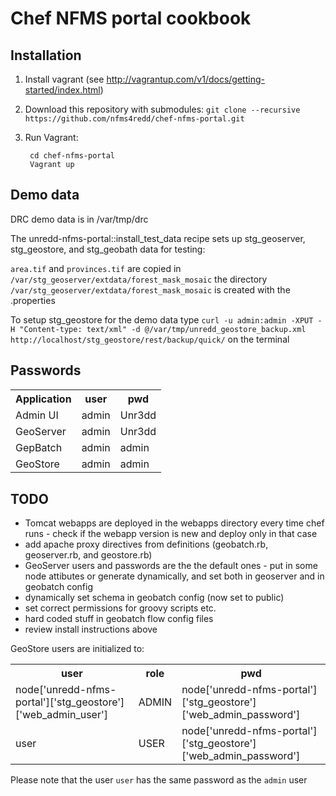 # Chef NFMS portal cookbook

## Installation

1. Install vagrant (see http://vagrantup.com/v1/docs/getting-started/index.html)
2. Download this repository with submodules: ``git clone --recursive https://github.com/nfms4redd/chef-nfms-portal.git``
3. Run Vagrant:

        cd chef-nfms-portal
        Vagrant up


## Demo data

DRC demo data is in /var/tmp/drc

The unredd-nfms-portal::install_test_data recipe sets up stg_geoserver, stg_geostore, and stg_geobath data for testing:

``area.tif`` and ``provinces.tif`` are copied in ``/var/stg_geoserver/extdata/forest_mask_mosaic``
the directory ``/var/stg_geoserver/extdata/forest_mask_mosaic`` is created with the .properties


To setup stg_geostore for the demo data type ``curl -u admin:admin -XPUT -H "Content-type: text/xml" -d @/var/tmp/unredd_geostore_backup.xml http://localhost/stg_geostore/rest/backup/quick/`` on the terminal


## Passwords

<table>
  <tr>
    <th>Application</th>
    <th>user</th>
    <th>pwd</th>
  </tr>
  <tr>
    <td>Admin UI</td>
    <td>admin</td>
    <td>Unr3dd</td>
  </tr>
  <tr>
    <td>GeoServer</td>
    <td>admin</td>
    <td>Unr3dd</td>
  <tr>
  <tr>
    <td>GepBatch</td>
    <td>admin</td>
    <td>admin</td>
  <tr>
  <tr>
    <td>GeoStore</td>
    <td>admin</td>
    <td>admin</td>
  <tr>
</table>


## TODO

* Tomcat webapps are deployed in the webapps directory every time chef runs -  check if the webapp version is new and deploy only in that case
* add apache proxy directives from definitions (geobatch.rb, geoserver.rb, and geostore.rb)
* GeoServer users and passwords are the the default ones - put in some node attibutes or generate dynamically, and set both in geoserver and in geobatch config
* dynamically set schema in geobatch config (now set to public)
* set correct permissions for groovy scripts etc.
* hard coded stuff in geobatch flow config files
* review install instructions above



GeoStore users are initialized to:

<table>
  <tr>
    <th>user</th>
    <th>role</th>
    <th>pwd</th>
  </tr>
  <tr>
    <td>node['unredd-nfms-portal']['stg_geostore']['web_admin_user']</td>
    <td>ADMIN</td>
    <td>node['unredd-nfms-portal']['stg_geostore']['web_admin_password']</td>
  </tr>
  <tr>
    <td>user</td>
    <td>USER</td>
    <td>node['unredd-nfms-portal']['stg_geostore']['web_admin_password']</td>
  <tr>
</table>

Please note that the user `user` has the same password as the `admin` user
